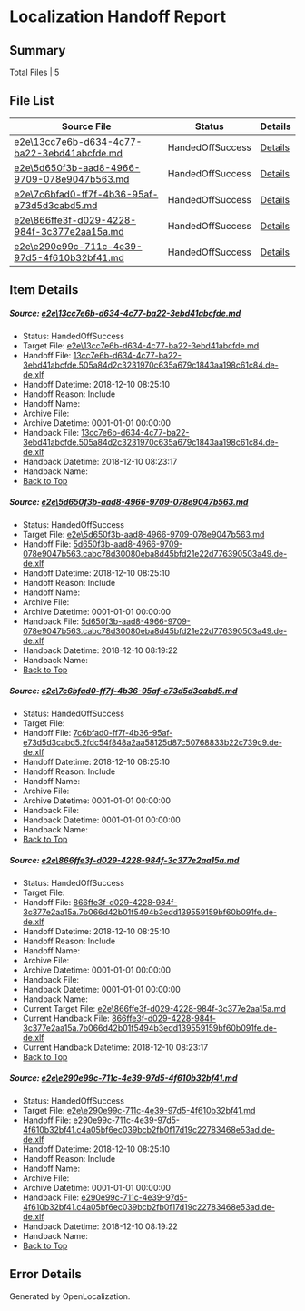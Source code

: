# <a name='report-top'></a> Localization Handoff Report

## Summary
 Total Files | 5

## File List
 Source File | Status | Details 
 ----------- | ------ | ------- 
 [e2e\13cc7e6b-d634-4c77-ba22-3ebd41abcfde.md](https://github.com/OpenLocalizationTestOrg/ol-test3/blob/6ebae9720c6c428bbe588c8adf0bd086b5e9ce56/e2e/13cc7e6b-d634-4c77-ba22-3ebd41abcfde.md) | HandedOffSuccess | [Details](#cd67863b4aefeebc87f9ab4929572fa239b5adc92)
 [e2e\5d650f3b-aad8-4966-9709-078e9047b563.md](https://github.com/OpenLocalizationTestOrg/ol-test3/blob/86c519c934e150cc8403d1cb3372f067d24f0135/e2e/5d650f3b-aad8-4966-9709-078e9047b563.md) | HandedOffSuccess | [Details](#d33d182f5a0832ac4d67e30fd6a837fde82673633)
 [e2e\7c6bfad0-ff7f-4b36-95af-e73d5d3cabd5.md](https://github.com/OpenLocalizationTestOrg/ol-test3/blob/53cfb9006f13f9dc77dd053c77b8fb4c5cee7aa4/e2e/7c6bfad0-ff7f-4b36-95af-e73d5d3cabd5.md) | HandedOffSuccess | [Details](#0e993bb0f57e63d8099752681e87dbd6bb7fecce4)
 [e2e\866ffe3f-d029-4228-984f-3c377e2aa15a.md](https://github.com/OpenLocalizationTestOrg/ol-test3/blob/6016b665660057a384d0f82643e703b903fcd310/e2e/866ffe3f-d029-4228-984f-3c377e2aa15a.md) | HandedOffSuccess | [Details](#3efcadf504bb2fc768898acf92d148dc954dbc4e5)
 [e2e\e290e99c-711c-4e39-97d5-4f610b32bf41.md](https://github.com/OpenLocalizationTestOrg/ol-test3/blob/86c519c934e150cc8403d1cb3372f067d24f0135/e2e/e290e99c-711c-4e39-97d5-4f610b32bf41.md) | HandedOffSuccess | [Details](#9d693ddd741f6b321fc0c1c8d8c95e42b2dd2c876)

## Item Details
##### <a name='cd67863b4aefeebc87f9ab4929572fa239b5adc92'></a> Source: [e2e\13cc7e6b-d634-4c77-ba22-3ebd41abcfde.md](https://github.com/OpenLocalizationTestOrg/ol-test3/blob/6ebae9720c6c428bbe588c8adf0bd086b5e9ce56/e2e/13cc7e6b-d634-4c77-ba22-3ebd41abcfde.md)
* Status: HandedOffSuccess
* Target File: [e2e\13cc7e6b-d634-4c77-ba22-3ebd41abcfde.md](https://github.com/OpenLocalizationTestOrg/ol-test3-dede/blob/159fd90764425f9ca3e969bb9797d7037060ef19/e2e/13cc7e6b-d634-4c77-ba22-3ebd41abcfde.md)
* Handoff File: [13cc7e6b-d634-4c77-ba22-3ebd41abcfde.505a84d2c3231970c635a679c1843aa198c61c84.de-de.xlf](https://github.com/OpenLocalizationTestOrg/ol-test3-handoff/blob/11e00ef5fb4b0d0e0b427df382edb3fd6bc2c3b3/ol-handoff/OpenLocalizationTestOrg/ol-test3-dede/ci/mt/13cc7e6b-d634-4c77-ba22-3ebd41abcfde.505a84d2c3231970c635a679c1843aa198c61c84.de-de.xlf)
* Handoff Datetime: 2018-12-10 08:25:10
* Handoff Reason: Include
* Handoff Name: 
* Archive File: 
* Archive Datetime: 0001-01-01 00:00:00
* Handback File: [13cc7e6b-d634-4c77-ba22-3ebd41abcfde.505a84d2c3231970c635a679c1843aa198c61c84.de-de.xlf](https://github.com/OpenLocalizationTestOrg/ol-test3-handback/blob/c430d0953985ec5b22ff95675088e10d401f2f39/ol-handback/OpenLocalizationTestOrg/ol-test3-dede/ci/ht/13cc7e6b-d634-4c77-ba22-3ebd41abcfde.505a84d2c3231970c635a679c1843aa198c61c84.de-de.xlf)
* Handback Datetime: 2018-12-10 08:23:17
* Handback Name: 
* [Back to Top](#report-top)

##### <a name='d33d182f5a0832ac4d67e30fd6a837fde82673633'></a> Source: [e2e\5d650f3b-aad8-4966-9709-078e9047b563.md](https://github.com/OpenLocalizationTestOrg/ol-test3/blob/86c519c934e150cc8403d1cb3372f067d24f0135/e2e/5d650f3b-aad8-4966-9709-078e9047b563.md)
* Status: HandedOffSuccess
* Target File: [e2e\5d650f3b-aad8-4966-9709-078e9047b563.md](https://github.com/OpenLocalizationTestOrg/ol-test3-dede/blob/0439a0acad2b03aed42a15532b424d13ef76ceaa/e2e/5d650f3b-aad8-4966-9709-078e9047b563.md)
* Handoff File: [5d650f3b-aad8-4966-9709-078e9047b563.cabc78d30080eba8d45bfd21e22d776390503a49.de-de.xlf](https://github.com/OpenLocalizationTestOrg/ol-test3-handoff/blob/11e00ef5fb4b0d0e0b427df382edb3fd6bc2c3b3/ol-handoff/OpenLocalizationTestOrg/ol-test3-dede/ci/mt/5d650f3b-aad8-4966-9709-078e9047b563.cabc78d30080eba8d45bfd21e22d776390503a49.de-de.xlf)
* Handoff Datetime: 2018-12-10 08:25:10
* Handoff Reason: Include
* Handoff Name: 
* Archive File: 
* Archive Datetime: 0001-01-01 00:00:00
* Handback File: [5d650f3b-aad8-4966-9709-078e9047b563.cabc78d30080eba8d45bfd21e22d776390503a49.de-de.xlf](https://github.com/OpenLocalizationTestOrg/ol-test3-handback/blob/78a367339dee7c15960e381fb5aced21bc965096/ol-handback/OpenLocalizationTestOrg/ol-test3-dede/ci/5d650f3b-aad8-4966-9709-078e9047b563.cabc78d30080eba8d45bfd21e22d776390503a49.de-de.xlf)
* Handback Datetime: 2018-12-10 08:19:22
* Handback Name: 
* [Back to Top](#report-top)

##### <a name='0e993bb0f57e63d8099752681e87dbd6bb7fecce4'></a> Source: [e2e\7c6bfad0-ff7f-4b36-95af-e73d5d3cabd5.md](https://github.com/OpenLocalizationTestOrg/ol-test3/blob/53cfb9006f13f9dc77dd053c77b8fb4c5cee7aa4/e2e/7c6bfad0-ff7f-4b36-95af-e73d5d3cabd5.md)
* Status: HandedOffSuccess
* Target File: 
* Handoff File: [7c6bfad0-ff7f-4b36-95af-e73d5d3cabd5.2fdc54f848a2aa58125d87c50768833b22c739c9.de-de.xlf](https://github.com/OpenLocalizationTestOrg/ol-test3-handoff/blob/11e00ef5fb4b0d0e0b427df382edb3fd6bc2c3b3/ol-handoff/OpenLocalizationTestOrg/ol-test3-dede/ci/mt/7c6bfad0-ff7f-4b36-95af-e73d5d3cabd5.2fdc54f848a2aa58125d87c50768833b22c739c9.de-de.xlf)
* Handoff Datetime: 2018-12-10 08:25:10
* Handoff Reason: Include
* Handoff Name: 
* Archive File: 
* Archive Datetime: 0001-01-01 00:00:00
* Handback File: 
* Handback Datetime: 0001-01-01 00:00:00
* Handback Name: 
* [Back to Top](#report-top)

##### <a name='3efcadf504bb2fc768898acf92d148dc954dbc4e5'></a> Source: [e2e\866ffe3f-d029-4228-984f-3c377e2aa15a.md](https://github.com/OpenLocalizationTestOrg/ol-test3/blob/6016b665660057a384d0f82643e703b903fcd310/e2e/866ffe3f-d029-4228-984f-3c377e2aa15a.md)
* Status: HandedOffSuccess
* Target File: 
* Handoff File: [866ffe3f-d029-4228-984f-3c377e2aa15a.7b066d42b01f5494b3edd139559159bf60b091fe.de-de.xlf](https://github.com/OpenLocalizationTestOrg/ol-test3-handoff/blob/11e00ef5fb4b0d0e0b427df382edb3fd6bc2c3b3/ol-handoff/OpenLocalizationTestOrg/ol-test3-dede/ci/mt/866ffe3f-d029-4228-984f-3c377e2aa15a.7b066d42b01f5494b3edd139559159bf60b091fe.de-de.xlf)
* Handoff Datetime: 2018-12-10 08:25:10
* Handoff Reason: Include
* Handoff Name: 
* Archive File: 
* Archive Datetime: 0001-01-01 00:00:00
* Handback File: 
* Handback Datetime: 0001-01-01 00:00:00
* Handback Name: 
* Current Target File: [e2e\866ffe3f-d029-4228-984f-3c377e2aa15a.md](https://github.com/OpenLocalizationTestOrg/ol-test3-dede/blob/159fd90764425f9ca3e969bb9797d7037060ef19/e2e/866ffe3f-d029-4228-984f-3c377e2aa15a.md)
* Current Handback File: [866ffe3f-d029-4228-984f-3c377e2aa15a.7b066d42b01f5494b3edd139559159bf60b091fe.de-de.xlf](https://github.com/OpenLocalizationTestOrg/ol-test3-handback/blob/c430d0953985ec5b22ff95675088e10d401f2f39/ol-handback/OpenLocalizationTestOrg/ol-test3-dede/ci/ht/866ffe3f-d029-4228-984f-3c377e2aa15a.7b066d42b01f5494b3edd139559159bf60b091fe.de-de.xlf)
* Current Handback Datetime: 2018-12-10 08:23:17
* [Back to Top](#report-top)

##### <a name='9d693ddd741f6b321fc0c1c8d8c95e42b2dd2c876'></a> Source: [e2e\e290e99c-711c-4e39-97d5-4f610b32bf41.md](https://github.com/OpenLocalizationTestOrg/ol-test3/blob/86c519c934e150cc8403d1cb3372f067d24f0135/e2e/e290e99c-711c-4e39-97d5-4f610b32bf41.md)
* Status: HandedOffSuccess
* Target File: [e2e\e290e99c-711c-4e39-97d5-4f610b32bf41.md](https://github.com/OpenLocalizationTestOrg/ol-test3-dede/blob/0439a0acad2b03aed42a15532b424d13ef76ceaa/e2e/e290e99c-711c-4e39-97d5-4f610b32bf41.md)
* Handoff File: [e290e99c-711c-4e39-97d5-4f610b32bf41.c4a05bf6ec039bcb2fb0f17d19c22783468e53ad.de-de.xlf](https://github.com/OpenLocalizationTestOrg/ol-test3-handoff/blob/11e00ef5fb4b0d0e0b427df382edb3fd6bc2c3b3/ol-handoff/OpenLocalizationTestOrg/ol-test3-dede/ci/mt/e290e99c-711c-4e39-97d5-4f610b32bf41.c4a05bf6ec039bcb2fb0f17d19c22783468e53ad.de-de.xlf)
* Handoff Datetime: 2018-12-10 08:25:10
* Handoff Reason: Include
* Handoff Name: 
* Archive File: 
* Archive Datetime: 0001-01-01 00:00:00
* Handback File: [e290e99c-711c-4e39-97d5-4f610b32bf41.c4a05bf6ec039bcb2fb0f17d19c22783468e53ad.de-de.xlf](https://github.com/OpenLocalizationTestOrg/ol-test3-handback/blob/78a367339dee7c15960e381fb5aced21bc965096/ol-handback/OpenLocalizationTestOrg/ol-test3-dede/ci/e290e99c-711c-4e39-97d5-4f610b32bf41.c4a05bf6ec039bcb2fb0f17d19c22783468e53ad.de-de.xlf)
* Handback Datetime: 2018-12-10 08:19:22
* Handback Name: 
* [Back to Top](#report-top)


## Error Details

Generated by OpenLocalization.
